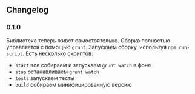## Changelog

### 0.1.0

Библиотека теперь живет самостоятельно. Сборка полностью управляется с помощью `grunt`.
Запускаем сборку, используя `npm run-script`. Есть несколько скриптов:

* `start` все собираем и запускаем `grunt watch` в фоне
* `stop` останавливаем `grunt watch`
* `tests` запускаем тесты
* `build` собираем минифицированную версию
